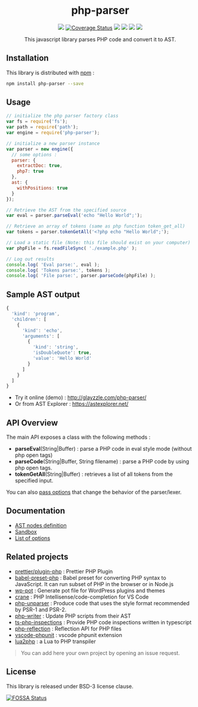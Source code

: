 <h1 align="center">php-parser</h1>
<p align="center">
<a href="https://circleci.com/gh/glayzzle/php-parser/tree/master"><img src="https://circleci.com/gh/glayzzle/php-parser/tree/master.svg?style=svg"></a>
<a href="https://coveralls.io/github/glayzzle/php-parser?branch=master"><img src="https://coveralls.io/repos/github/glayzzle/php-parser/badge.svg?branch=master&v=20170115" alt="Coverage Status" /></a>
<a title="npm version" href="https://www.npmjs.com/package/php-parser"><img src="https://badge.fury.io/js/php-parser.svg"></a>
<a title="npm downloads" href="https://www.npmjs.com/package/php-parser"><img src="https://img.shields.io/npm/dm/php-parser.svg?style=flat"></a>
<a title="Gitter" href="https://gitter.im/glayzzle/Lobby"><img src="https://img.shields.io/badge/GITTER-join%20chat-green.svg"></a>
<a href="https://app.fossa.io/projects/git%2Bgithub.com%2Fglayzzle%2Fphp-parser?ref=badge_shield" alt="FOSSA Status"><img src="https://app.fossa.io/api/projects/git%2Bgithub.com%2Fglayzzle%2Fphp-parser.svg?type=shield"/></a>
</p>
<p align="center">This javascript library parses PHP code and convert it to AST.</p>

Installation
------------

This library is distributed with [npm](https://www.npmjs.com/package/php-parser) :

```sh
npm install php-parser --save
```

Usage
-----

```js
// initialize the php parser factory class
var fs = require('fs');
var path = require('path');
var engine = require('php-parser');

// initialize a new parser instance
var parser = new engine({
  // some options :
  parser: {
    extractDoc: true,
    php7: true
  },
  ast: {
    withPositions: true
  }
});

// Retrieve the AST from the specified source
var eval = parser.parseEval('echo "Hello World";');

// Retrieve an array of tokens (same as php function token_get_all)
var tokens = parser.tokenGetAll('<?php echo "Hello World";');

// Load a static file (Note: this file should exist on your computer)
var phpFile = fs.readFileSync( './example.php' );

// Log out results
console.log( 'Eval parse:', eval );
console.log( 'Tokens parse:', tokens );
console.log( 'File parse:', parser.parseCode(phpFile) );

```

Sample AST output
-----------------

```js
{
  'kind': 'program',
  'children': [
    {
      'kind': 'echo',
      'arguments': [
        {
          'kind': 'string',
          'isDoubleQuote': true,
          'value': 'Hello World'
        }
      ]
    }
  ]
}
```

- Try it online (demo) : http://glayzzle.com/php-parser/
- Or from AST Explorer : https://astexplorer.net/


API Overview
------------

The main API exposes a class with the following methods :

- **parseEval**(String|Buffer) : parse a PHP code in eval style mode (without php open tags)
- **parseCode**(String|Buffer, String filename) : parse a PHP code by using php open tags.
- **tokenGetAll**(String|Buffer) : retrieves a list of all tokens from the specified input.

You can also [pass options](https://github.com/glayzzle/php-parser/wiki/Options) that change the behavior of the parser/lexer.

Documentation
-------------

- [AST nodes definition](https://php-parser.glayzzle.com/api/ast.js)
- [Sandbox](https://php-parser.glayzzle.com/demo)
- [List of options](https://php-parser.glayzzle.com/guides/options)

Related projects
----------------

- [prettier/plugin-php](https://github.com/prettier/plugin-php) : Prettier PHP Plugin
- [babel-preset-php](https://gitlab.com/kornelski/babel-preset-php) : Babel preset for converting PHP syntax to JavaScript. It can run subset of PHP in the browser or in Node.js
- [wp-pot](https://github.com/rasmusbe/wp-pot) : Generate pot file for WordPress plugins and themes
- [crane](https://github.com/HvyIndustries/crane) : PHP Intellisense/code-completion for VS Code
- [php-unparser](https://github.com/chris-l/php-unparser) : Produce code that uses the style format recommended by PSR-1 and PSR-2.
- [php-writer](https://github.com/glayzzle/php-writer) : Update PHP scripts from their AST
- [ts-php-inspections](https://github.com/DaGhostman/ts-php-inspections) : Provide PHP code inspections written in typescript
- [php-reflection](https://github.com/glayzzle/php-reflection) : Reflection API for PHP files
- [vscode-phpunit](https://github.com/recca0120/vscode-phpunit) : vscode phpunit extension
- [lua2php](https://www.npmjs.com/package/lua2php) : a Lua to PHP transpiler

> You can add here your own project by opening an issue request.

## License

This library is released under BSD-3 license clause.

[![FOSSA Status](https://app.fossa.io/api/projects/git%2Bgithub.com%2Fglayzzle%2Fphp-parser.svg?type=large)](https://app.fossa.io/projects/git%2Bgithub.com%2Fglayzzle%2Fphp-parser?ref=badge_large)
